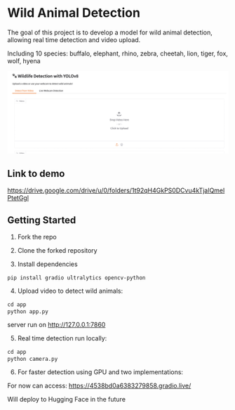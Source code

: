 # Wild Animal Detection

The goal of this project is to develop a model for wild animal detection, allowing real time detection and video upload.

Including 10 species:
buffalo, elephant, rhino, zebra, cheetah, lion, tiger, fox, wolf, hyena

![Interface](interface.png)

## Link to demo

https://drive.google.com/drive/u/0/folders/1t92qH4GkPS0DCvu4kTjaIQmelPtetGgl

## Getting Started

1. Fork the repo

2. Clone the forked repository

3. Install dependencies

```
pip install gradio ultralytics opencv-python
```

4. Upload video to detect wild animals:

```
cd app
python app.py
```

server run on http://127.0.0.1:7860

5. Real time detection run locally:

```
cd app
python camera.py
```

6. For faster detection using GPU and two implementations:

For now can access:
https://4538bd0a6383279858.gradio.live/

Will deploy to Hugging Face in the future
